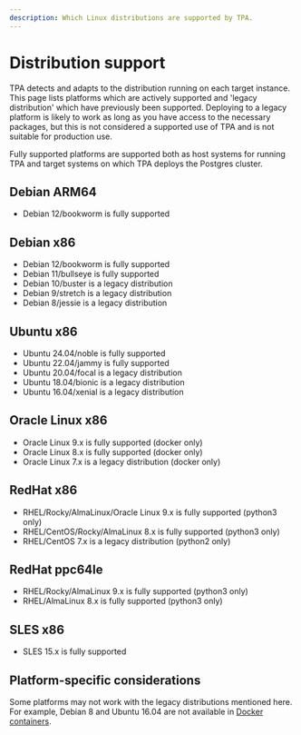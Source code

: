 ```yaml
---
description: Which Linux distributions are supported by TPA.
---
```


# Distribution support

TPA detects and adapts to the distribution running on each target
instance. This page lists platforms which are actively supported and
'legacy distribution' which have previously been supported. Deploying to a
legacy platform is likely to work as long as you have access to the
necessary packages, but this is not considered a supported use of TPA
and is not suitable for production use.

Fully supported platforms are supported both as host systems for running
TPA and target systems on which TPA deploys the Postgres cluster.

## Debian ARM64

* Debian 12/bookworm is fully supported

## Debian x86

* Debian 12/bookworm is fully supported
* Debian 11/bullseye is fully supported
* Debian 10/buster is a legacy distribution
* Debian 9/stretch is a legacy distribution
* Debian 8/jessie is a legacy distribution

## Ubuntu x86

* Ubuntu 24.04/noble is fully supported
* Ubuntu 22.04/jammy is fully supported
* Ubuntu 20.04/focal is a legacy distribution
* Ubuntu 18.04/bionic is a legacy distribution
* Ubuntu 16.04/xenial is a legacy distribution

## Oracle Linux x86

* Oracle Linux 9.x is fully supported (docker only)
* Oracle Linux 8.x is fully supported (docker only)
* Oracle Linux 7.x is a legacy distribution (docker only)

## RedHat x86

* RHEL/Rocky/AlmaLinux/Oracle Linux 9.x is fully supported (python3 only)
* RHEL/CentOS/Rocky/AlmaLinux 8.x is fully supported (python3 only)
* RHEL/CentOS 7.x is a legacy distribution (python2 only)

## RedHat ppc64le

* RHEL/Rocky/AlmaLinux 9.x is fully supported (python3 only)
* RHEL/AlmaLinux 8.x is fully supported (python3 only)

## SLES x86

* SLES 15.x is fully supported

## Platform-specific considerations

Some platforms may not work with the legacy distributions mentioned here.
For example, Debian 8 and Ubuntu 16.04 are not available in [Docker
containers](platform-docker.md).
